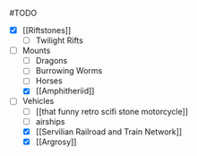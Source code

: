 #TODO 
- [x] [[Riftstones]]
	- [ ] Twilight Rifts
- [ ] Mounts
	- [ ] Dragons
	- [ ] Burrowing Worms
	- [ ] Horses
	- [x] [[Amphitheriid]]
- [ ] Vehicles
	- [ ] [[that funny retro scifi stone motorcycle]]
	- [ ] airships 
	- [x] [[Servilian Railroad and Train Network]]
	- [x] [[Argrosy]]